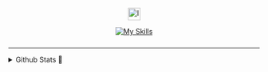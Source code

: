 <div style="text-align: center; margin-top: 25px; margin-bottom: 25px">
  <img src="https://github.githubassets.com/assets/mona-loading-dark-7701a7b97370.gif" style="width: 25px" alt="loading git guy">

  [![My Skills](https://skillicons.dev/icons?i=idea,python,java,angular,ps,html,css,js,ts,ai&perline=5)](https://skillicons.dev)
</div>

---
<details>
  <summary style="margin-bottom: 10px">Github Stats 🍁️</summary>

  <img src="https://github-readme-stats.vercel.app/api?username=Kuucheen&theme=tokyonight&count_private=true&line_height=20&hide_border=true" alt="Github stats">
  <img src="https://github-readme-stats.vercel.app/api/top-langs/?username=Kuucheen&layout=compact&theme=tokyonight&count_private=true&hide_border=true" alt="Top languages">

</details>

<!--
<img src="https://komarev.com/ghpvc/?username=Kuucheen"/>
